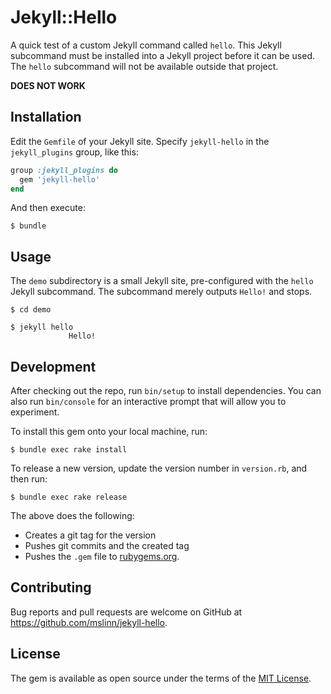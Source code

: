 # Jekyll::Hello

A quick test of a custom Jekyll command called `hello`.
This Jekyll subcommand must be installed into a Jekyll project before it can be used.
The `hello` subcommand will not be available outside that project.

**DOES NOT WORK**


## Installation

Edit the `Gemfile` of your Jekyll site.
Specify `jekyll-hello` in the `jekyll_plugins` group, like this:

```ruby
group :jekyll_plugins do
  gem 'jekyll-hello'
end
```

And then execute:

```shell
$ bundle
```


## Usage

The `demo` subdirectory is a small Jekyll site, pre-configured with the `hello` Jekyll subcommand.
The subcommand merely outputs `Hello!` and stops.

```shell
$ cd demo

$ jekyll hello
             Hello!
```


## Development

After checking out the repo, run `bin/setup` to install dependencies.
You can also run `bin/console` for an interactive prompt that will allow you to experiment.

To install this gem onto your local machine, run:

```shell
$ bundle exec rake install
```

To release a new version, update the version number in `version.rb`,
and then run:

```shell
$ bundle exec rake release
```

The above does the following:

- Creates a git tag for the version
- Pushes git commits and the created tag
- Pushes the `.gem` file to [rubygems.org](https://rubygems.org).


## Contributing

Bug reports and pull requests are welcome on GitHub at https://github.com/mslinn/jekyll-hello.


## License

The gem is available as open source under the terms of the [MIT License](https://opensource.org/licenses/MIT).
